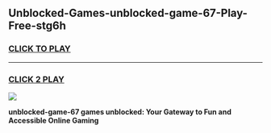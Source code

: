 
## Unblocked-Games-unblocked-game-67-Play-Free-stg6h
<h3>
<a href="https://premium76.site?title=unblocked-game-67&ref=18A">CLICK TO PLAY</a></h3>
<hr>

<h3>
<a href="https://premium76.site?title=unblocked-game-67&ref=18A">CLICK 2 PLAY</a>
  
</h3>

<a href="https://premium76.site?title=unblocked-game-67&ref=18A"><img src="https://clearcache.store/games.png"></a>


**unblocked-game-67 games unblocked: Your Gateway to Fun and Accessible Online Gaming**
